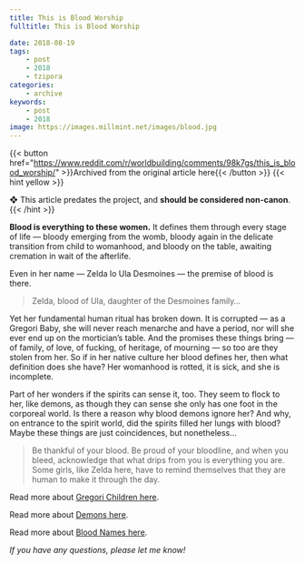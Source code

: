 ```yaml
---
title: This is Blood Worship
fulltitle: This is Blood Worship

date: 2018-08-19
tags:
    - post
    - 2018
    - tzipora
categories:
    - archive
keywords:
    - post
    - 2018
image: https://images.millmint.net/images/blood.jpg
---
```

{{< button href="https://www.reddit.com/r/worldbuilding/comments/98k7gs/this_is_blood_worship/" >}}Archived from the original article here{{< /button >}}
{{< hint yellow >}}

❖ This article predates the project, and **should be considered non-canon**.
{{< /hint >}}

**Blood is everything to these women.** It defines them through every stage of life  —  bloody emerging from the womb, bloody again in the delicate transition from child to womanhood, and bloody on the table, awaiting cremation in wait of the afterlife.

Even in her name  —  Zelda lo Ula Desmoines  —  the premise of blood is there.

>Zelda, blood of Ula, daughter of the Desmoines family…

Yet her fundamental human ritual has broken down. It is corrupted —  as a Gregori Baby, she will never reach menarche and have a period, nor will she ever end up on the mortician’s table. And the promises these things bring  —  of family, of love, of fucking, of heritage, of mourning  —  so too are they stolen from her. So if in her native culture her blood defines her, then what definition does she have? Her womanhood is rotted, it is sick, and she is incomplete.

Part of her wonders if the spirits can sense it, too. They seem to flock to her, like demons, as though they can sense she only has one foot in the corporeal world. Is there a reason why blood demons ignore her? And why, on entrance to the spirit world, did the spirits filled her lungs with blood? Maybe these things are just coincidences, but nonetheless…

>Be thankful of your blood. Be proud of your bloodline, and when you bleed, acknowledge that what drips from you is everything you are. Some girls, like Zelda here, have to remind themselves that they are human to make it through the day.

Read more about [Gregori Children here](https://www.reddit.com/r/worldbuilding/comments/93p31c/announcing_the_princess_of_the_earth/).

Read more about [Demons here](https://www.reddit.com/r/worldbuilding/comments/97sckc/old_dead_demons_still_wander_the_countryside/).

Read more about [Blood Names here](https://www.reddit.com/r/worldbuilding/comments/8r03tc/blood_names/).

*If you have any questions, please let me know!*
